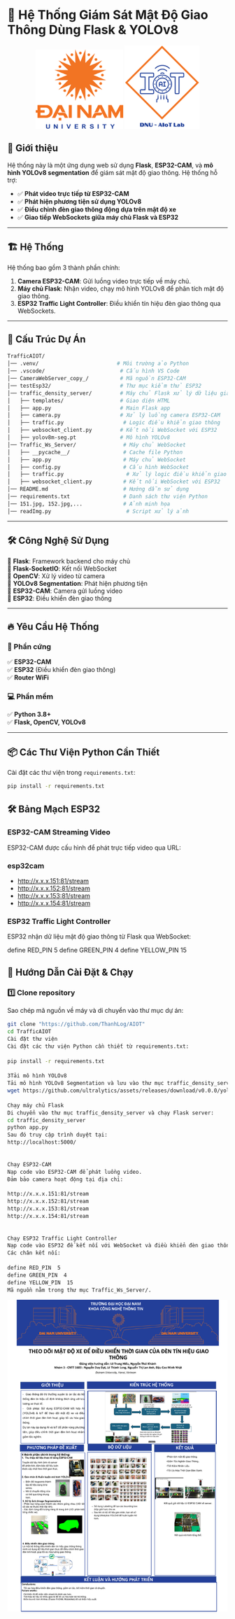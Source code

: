# 🚦 Hệ Thống Giám Sát Mật Độ Giao Thông Dùng Flask & YOLOv8
<p align="center">
  <img src="images/logoDaiNam.png" alt="DaiNam University Logo" width="200"/>
  <img src="images/LogoAIoTLab.png" alt="AIoTLab Logo" width="170"/>
</p>

## 📌 Giới thiệu

Hệ thống này là một ứng dụng web sử dụng **Flask**, **ESP32-CAM**, và **mô hình YOLOv8 segmentation** để giám sát mật độ giao thông. Hệ thống hỗ trợ:

- ✅ **Phát video trực tiếp từ ESP32-CAM**
- ✅ **Phát hiện phương tiện sử dụng YOLOv8**
- ✅ **Điều chỉnh đèn giao thông động dựa trên mật độ xe**
- ✅ **Giao tiếp WebSockets giữa máy chủ Flask và ESP32**

---

## 🏗 Hệ Thống

Hệ thống bao gồm 3 thành phần chính:

1. **Camera ESP32-CAM**: Gửi luồng video trực tiếp về máy chủ.
2. **Máy chủ Flask**: Nhận video, chạy mô hình YOLOv8 để phân tích mật độ giao thông.
3. **ESP32 Traffic Light Controller**: Điều khiển tín hiệu đèn giao thông qua WebSockets.

---

## 📂 Cấu Trúc Dự Án

```bash
TrafficAIOT/
│── .venv/                         # Môi trường ảo Python
│── .vscode/                        # Cấu hình VS Code
│── CameraWebServer_copy_/          # Mã nguồn ESP32-CAM
│── testEsp32/                      # Thư mục kiểm thử ESP32
│── traffic_density_server/         # Máy chủ Flask xử lý dữ liệu giao thông
│   ├── templates/                  # Giao diện HTML
│   ├── app.py                      # Main Flask app
│   ├── camera.py                   # Xử lý luồng camera ESP32-CAM
│   ├── traffic.py                   # Logic điều khiển giao thông
│   ├── websocket_client.py         # Kết nối WebSocket với ESP32
│   ├── yolov8m-seg.pt              # Mô hình YOLOv8
│── Traffic_Ws_Server/               # Máy chủ WebSocket
│   ├── __pycache__/                 # Cache file Python
│   ├── app.py                       # Máy chủ WebSocket
│   ├── config.py                    # Cấu hình WebSocket
│   ├── traffic.py                    # Xử lý logic điều khiển giao thông
│   ├── websocket_client.py          # Kết nối WebSocket với ESP32
│── README.md                        # Hướng dẫn sử dụng
│── requirements.txt                 # Danh sách thư viện Python
│── 151.jpg, 152.jpg,...             # Ảnh minh họa
│── readImg.py                        # Script xử lý ảnh
```

---

## 🛠 Công Nghệ Sử Dụng

🔹 **Flask**: Framework backend cho máy chủ  
🔹 **Flask-SocketIO**: Kết nối WebSocket  
🔹 **OpenCV**: Xử lý video từ camera  
🔹 **YOLOv8 Segmentation**: Phát hiện phương tiện  
🔹 **ESP32-CAM**: Camera gửi luồng video  
🔹 **ESP32**: Điều khiển đèn giao thông

---

## 🔥 Yêu Cầu Hệ Thống

### 🔧 Phần cứng

✅ **ESP32-CAM**  
✅ **ESP32** (Điều khiển đèn giao thông)  
✅ **Router WiFi**

### 💻 Phần mềm

✅ **Python 3.8+**  
✅ **Flask, OpenCV, YOLOv8**

---

## 📦 Các Thư Viện Python Cần Thiết

Cài đặt các thư viện trong `requirements.txt`:

```bash
pip install -r requirements.txt

```

## 🛠 Bảng Mạch ESP32

### ESP32-CAM Streaming Video

ESP32-CAM được cấu hình để phát trực tiếp video qua URL:

### esp32cam

 - http://x.x.x.151:81/stream
 - http://x.x.x.152:81/stream
 - http://x.x.x.153:81/stream
 - http://x.x.x.154:81/stream

### ESP32 Traffic Light Controller

ESP32 nhận dữ liệu mật độ giao thông từ Flask qua WebSocket:

define RED_PIN 5
define GREEN_PIN 4
define YELLOW_PIN 15

## 🚀 Hướng Dẫn Cài Đặt & Chạy

### 1️⃣ Clone repository

Sao chép mã nguồn về máy và di chuyển vào thư mục dự án:

```bash
git clone "https://github.com/ThanhLog/AIOT"
cd TrafficAIOT
Cài đặt thư viện
Cài đặt các thư viện Python cần thiết từ requirements.txt:

pip install -r requirements.txt

3Tải mô hình YOLOv8
Tải mô hình YOLOv8 Segmentation và lưu vào thư mục traffic_density_server/:
wget https://github.com/ultralytics/assets/releases/download/v0.0.0/yolov8m-seg.pt

Chạy máy chủ Flask
Di chuyển vào thư mục traffic_density_server và chạy Flask server:
cd traffic_density_server
python app.py
Sau đó truy cập trình duyệt tại:
http://localhost:5000/


Chạy ESP32-CAM
Nạp code vào ESP32-CAM để phát luồng video.
Đảm bảo camera hoạt động tại địa chỉ:

http://x.x.x.151:81/stream
http://x.x.x.152:81/stream
http://x.x.x.153:81/stream
http://x.x.x.154:81/stream


Chạy ESP32 Traffic Light Controller
Nạp code vào ESP32 để kết nối với WebSocket và điều khiển đèn giao thông.
Các chân kết nối:

define RED_PIN  5
define GREEN_PIN  4
define YELLOW_PIN  15
Mã nguồn nằm trong thư mục Traffic_Ws_Server/.

```
![Poster Nhóm ](images/poster.png)
